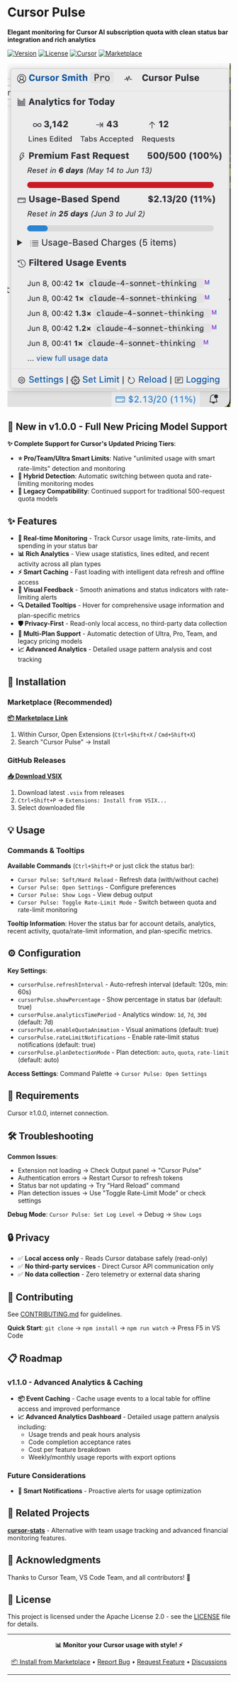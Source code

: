 # Cursor Pulse

**Elegant monitoring for Cursor AI subscription quota with clean status bar integration and rich
analytics**

[![Version](https://img.shields.io/badge/version-1.0.4-blue)](https://github.com/lroolle/cursor-pulse)
[![License](https://img.shields.io/badge/license-Apache%202.0-green)](LICENSE)
[![Cursor](https://img.shields.io/badge/Cursor-1.0.0+-blue)](https://cursor.com/)
[![Marketplace](https://img.shields.io/badge/VS%20Code-Marketplace-blue)](https://marketplace.visualstudio.com/items?itemName=lroolle.cursor-pulse)

![Screenshot](https://raw.githubusercontent.com/lroolle/cursor-pulse/main/images/cursor-pulse-screenshot.png)

## 🎉 New in v1.0.0 - Full New Pricing Model Support

**✨ Complete Support for Cursor's Updated Pricing Tiers**:

- **⭐ Pro/Team/Ultra Smart Limits**: Native "unlimited usage with smart rate-limits" detection and
  monitoring
- **🔄 Hybrid Detection**: Automatic switching between quota and rate-limiting monitoring modes
- **🔧 Legacy Compatibility**: Continued support for traditional 500-request quota models

## ✨ Features

- **🔄 Real-time Monitoring** - Track Cursor usage limits, rate-limits, and spending in your status
  bar
- **📊 Rich Analytics** - View usage statistics, lines edited, and recent activity across all plan
  types
- **⚡ Smart Caching** - Fast loading with intelligent data refresh and offline access
- **🎨 Visual Feedback** - Smooth animations and status indicators with rate-limiting alerts
- **🔍 Detailed Tooltips** - Hover for comprehensive usage information and plan-specific metrics
- **🛡️ Privacy-First** - Read-only local access, no third-party data collection
- **🚀 Multi-Plan Support** - Automatic detection of Ultra, Pro, Team, and legacy pricing models
- **📈 Advanced Analytics** - Detailed usage pattern analysis and cost tracking

## 🚀 Installation

### Marketplace (Recommended)

**[📦 Marketplace Link](https://marketplace.visualstudio.com/items?itemName=lroolle.cursor-pulse)**

1. Within Cursor, Open Extensions (`Ctrl+Shift+X` / `Cmd+Shift+X`)
2. Search "Cursor Pulse" → Install

### GitHub Releases

**[📥 Download VSIX](https://github.com/lroolle/cursor-pulse/releases)**

1. Download latest `.vsix` from releases
2. `Ctrl+Shift+P` → `Extensions: Install from VSIX...`
3. Select downloaded file

## 💡 Usage

### Commands & Tooltips

**Available Commands** (`Ctrl+Shift+P` or just click the status bar):

- `Cursor Pulse: Soft/Hard Reload` - Refresh data (with/without cache)
- `Cursor Pulse: Open Settings` - Configure preferences
- `Cursor Pulse: Show Logs` - View debug output
- `Cursor Pulse: Toggle Rate-Limit Mode` - Switch between quota and rate-limit monitoring

**Tooltip Information**: Hover the status bar for account details, analytics, recent activity,
quota/rate-limit information, and plan-specific metrics.

## ⚙️ Configuration

**Key Settings**:

- `cursorPulse.refreshInterval` - Auto-refresh interval (default: 120s, min: 60s)
- `cursorPulse.showPercentage` - Show percentage in status bar (default: true)
- `cursorPulse.analyticsTimePeriod` - Analytics window: `1d`, `7d`, `30d` (default: 7d)
- `cursorPulse.enableQuotaAnimation` - Visual animations (default: true)
- `cursorPulse.rateLimitNotifications` - Enable rate-limit status notifications (default: true)
- `cursorPulse.planDetectionMode` - Plan detection: `auto`, `quota`, `rate-limit` (default: auto)

**Access Settings**: Command Palette → `Cursor Pulse: Open Settings`

## 🔧 Requirements

Cursor ≥1.0.0, internet connection.

## 🛠️ Troubleshooting

**Common Issues**:

- Extension not loading → Check Output panel → "Cursor Pulse"
- Authentication errors → Restart Cursor to refresh tokens
- Status bar not updating → Try "Hard Reload" command
- Plan detection issues → Use "Toggle Rate-Limit Mode" or check settings

**Debug Mode**: `Cursor Pulse: Set Log Level` → Debug → `Show Logs`

## 🔒 Privacy

- ✅ **Local access only** - Reads Cursor database safely (read-only)
- ✅ **No third-party services** - Direct Cursor API communication only
- ✅ **No data collection** - Zero telemetry or external data sharing

## 🤝 Contributing

See [CONTRIBUTING.md](CONTRIBUTING.md) for guidelines.

**Quick Start**: `git clone` → `npm install` → `npm run watch` → Press F5 in VS Code

## 📋 Roadmap

### v1.1.0 - Advanced Analytics & Caching

- **📦 Event Caching** - Cache usage events to a local table for offline access and improved
  performance
- **📈 Advanced Analytics Dashboard** - Detailed usage pattern analysis including:
  - Usage trends and peak hours analysis
  - Code completion acceptance rates
  - Cost per feature breakdown
  - Weekly/monthly usage reports with export options

### Future Considerations

- **🔔 Smart Notifications** - Proactive alerts for usage optimization

## 🔗 Related Projects

**[cursor-stats](https://github.com/Dwtexe/cursor-stats)** - Alternative with team usage tracking
and advanced financial monitoring features.

## 🙏 Acknowledgments

Thanks to Cursor Team, VS Code Team, and all contributors! 🙏

## 📄 License

This project is licensed under the Apache License 2.0 - see the [LICENSE](LICENSE) file for details.

---

<div align="center">

**📊 Monitor your Cursor usage with style! ⚡**

[📦 Install from Marketplace](https://marketplace.visualstudio.com/items?itemName=lroolle.cursor-pulse)
• [Report Bug](https://github.com/lroolle/cursor-pulse/issues) •
[Request Feature](https://github.com/lroolle/cursor-pulse/issues) •
[Discussions](https://github.com/lroolle/cursor-pulse/discussions)

</div>

---
